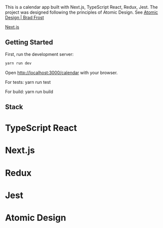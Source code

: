 This is a calendar app built with Next.js, TypeScript React, Redux, Jest.
The project was designed following the principles of Atomic Design. See [Atomic Design | Brad Frost](https://bradfrost.com/blog/post/atomic-web-design/)

[Next.js](https://nextjs.org/)

## Getting Started

First, run the development server:

```bash
yarn run dev
```

Open [http://localhost:3000/calendar](http://localhost:3000/calendar) with your browser.

For tests:
yarn run test

For build:
yarn run build


## Stack

# TypeScript React

# Next.js

# Redux

# Jest

# Atomic Design
